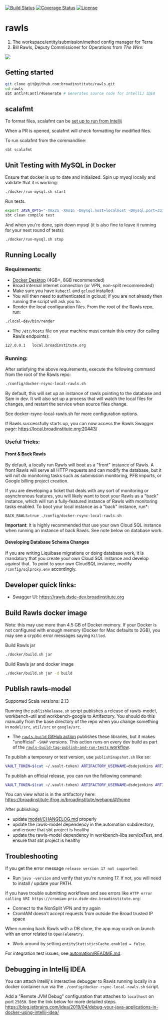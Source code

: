 

[![Build Status](https://github.com/broadinstitute/rawls/workflows/Scala%20tests%20with%20coverage/badge.svg?branch=develop
)](https://travis-ci.com/broadinstitute/rawls?branch=develop)
[![Coverage Status](https://img.shields.io/codecov/c/gh/broadinstitute/rawls)](https://codecov.io/gh/broadinstitute/rawls)
[![License](https://img.shields.io/badge/License-BSD%203--Clause-green)](https://github.com/broadinstitute/rawls/blob/master/LICENSE.txt)

# rawls

1. The workspace/entity/submission/method config manager for Terra
2. Bill Rawls, Deputy Commissioner for Operations from *The Wire*:

![](http://vignette2.wikia.nocookie.net/thewire/images/b/b5/Rawls.jpg)

## Getting started


```sh
git clone git@github.com:broadinstitute/rawls.git
cd rawls
sbt antlr4:antlr4Generate # Generates source code for IntellIJ IDEA
```

## scalafmt

To format files, scalafmt can be [set up to run from Intellij](https://scalameta.org/scalafmt/docs/installation.html#intellij)

When a PR is opened, scalafmt will check formatting for modified files.

To run scalafmt from the commandline:

```shell
sbt scalafmt
```

## Unit Testing with MySQL in Docker
Ensure that docker is up to date and initialized.
Spin up mysql locally and validate that it is working:

```sh
./docker/run-mysql.sh start
```

Run tests.

```sh
export JAVA_OPTS="-Xmx2G -Xms1G -Dmysql.host=localhost -Dmysql.port=3310"
sbt clean compile test
```

And when you're done, spin down mysql (it is also fine to leave it running for your next round of tests):

```sh
./docker/run-mysql.sh stop
```

## Running Locally

### Requirements:

* [Docker Desktop](https://www.docker.com/products/docker-desktop) (4GB+, 8GB recommended)
* Broad internal internet connection (or VPN, non-split recommended)
* Make sure you have `kubectl` and `gcloud` installed.
* You will then need to authenticated in gcloud; if you are not already then running the script will ask you to.
* Render the local configuration files. From the root of the Rawls repo, run:
```sh
./local-dev/bin/render
```
*  The `/etc/hosts` file on your machine must contain this entry (for calling Rawls endpoints):
```sh
127.0.0.1	local.broadinstitute.org
```

### Running:

After satisfying the above requirements, execute the following command from the root of the Rawls repo:

```sh
./config/docker-rsync-local-rawls.sh
```

By default, this will set up an instance of rawls pointing to the database and Sam in dev. 
It will also set up a process that will watch the local files for changes, and restart the service when source files change.

See docker-rsync-local-rawls.sh for more configuration options.

If Rawls successfully starts up, you can now access the Rawls Swagger page: https://local.broadinstitute.org:20443/

### Useful Tricks:

#### Front & Back Rawls

By default, a locally run Rawls will boot as a "front" instance of Rawls. A front Rawls will serve all HTTP requests and can modify the database, but it will not do monitoring tasks such as submission monitoring, PFB imports, or Google billing project creation.

If you are developing a ticket that deals with any sort of monitoring or asynchronous features, you will likely want to boot your Rawls as a "back" instance, which will run a fully-featured instance of Rawls with monitoring tasks enabled. To boot your local instance as a "back" instance, run*:

```
BACK_RAWLS=true ./config/docker-rsync-local-rawls.sh
```

**Important**: It is highly recommended that use your own Cloud SQL instance when running an instance of back Rawls. See note below on database work.

#### Developing Database Schema Changes

If you are writing Liquibase migrations or doing database work, it is mandatory that you create your own Cloud SQL instance and develop against that. To point to your own CloudSQL instance, modify `/config/sqlproxy.env` accordingly.



## Developer quick links:
* Swagger UI: https://rawls.dsde-dev.broadinstitute.org

## Build Rawls docker image

Note: this may use more than 4.5 GB of Docker memory. If your Docker is not configured with enough memory (Docker for Mac defaults to 2GB), you may see a cryptic error messages saying `Killed`.
 
Build Rawls jar

```sh
./docker/build.sh jar
```

Build Rawls jar and docker image

```sh
./docker/build.sh jar -d build
```

## Publish rawls-model

Supported Scala versions: 2.13

Running the `publishRelease.sh` script publishes a release of rawls-model, workbench-util and workbench-google to Artifactory.
You should do this manually from the base directory of the repo when you change something in `model/src`, `util/src` or `google/src`.

- The [`rawls-build` GitHub action](https://github.com/broadinstitute/terra-github-workflows/actions/workflows/rawls-build.yaml)
publishes these libraries, but it makes "unofficial" `-SNAP` versions. This action runs on every dev build as part of the
[`rawls-build-tag-publish-and-run-tests` workflow](https://github.com/broadinstitute/rawls/blob/develop/.github/workflows/rawls-build-tag-publish-and-run-tests.yaml).


To publish a temporary or test version, use `publishSnapshot.sh` like so:

```sh
VAULT_TOKEN=$(cat ~/.vault-token) ARTIFACTORY_USERNAME=dsdejenkins ARTIFACTORY_PASSWORD=$(docker run -e VAULT_TOKEN=$VAULT_TOKEN broadinstitute/dsde-toolbox:dev vault read -field=password secret/dsp/accts/artifactory/dsdejenkins) core/src/bin/publishSnapshot.sh
```

To publish an official release, you can run the following command:

```sh
VAULT_TOKEN=$(cat ~/.vault-token) ARTIFACTORY_USERNAME=dsdejenkins ARTIFACTORY_PASSWORD=$(docker run -e VAULT_TOKEN=$VAULT_TOKEN broadinstitute/dsde-toolbox:dev vault read -field=password secret/dsp/accts/artifactory/dsdejenkins) core/src/bin/publishRelease.sh
```

You can view what is in the artifactory here: https://broadinstitute.jfrog.io/broadinstitute/webapp/#/home

After publishing:
* update [model/CHANGELOG.md](model/CHANGELOG.md) properly
* update the rawls-model dependency in the automation subdirectory, and ensure that sbt project is healthy
* update the rawls-model dependency in workbench-libs serviceTest, and ensure that sbt project is healthy


## Troubleshooting

If you get the error message `release version 17 not supported`:
* Run `java -version` and verify that you're running 17. If not, you will need to install / update your PATH.

If you have trouble submitting workflows and see errors like `HTTP error calling URI https://cromiam-priv.dsde-dev.broadinstitute.org`:
* Connect to the NonSplit VPN and try again
* CromIAM doesn't accept requests from outside the Broad trusted IP space 

When running back Rawls with a DB clone, the app may crash on launch with an error related to `OpenTelemetry`.
* Work around by setting `entityStatisticsCache.enabled = false`.

For integration test issues, see [automation/README.md](automation/README.md).


## Debugging in Intellij IDEA
You can attach Intellij's interactive debugger to Rawls running locally in a 
docker container run via the `./config/docker-rsync-local-rawls.sh` script.

Add a "Remote JVM Debug" configuration that attaches to `localhost` on port `25050`.
See the link below for more detailed steps.
https://blog.jetbrains.com/idea/2019/04/debug-your-java-applications-in-docker-using-intellij-idea/
